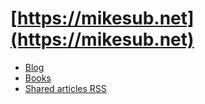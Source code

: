 # [https://mikesub.net](https://mikesub.net)

- [Blog](https://mikesub.net/blog)
- [Books](https://mikesub.net/books.html)
- [Shared articles RSS](https://feedbin.com/starred/RIf1mvs-vdLf7UcMHm2u9w.xml)
